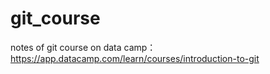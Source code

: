 # git_course
notes of git course on data camp： https://app.datacamp.com/learn/courses/introduction-to-git
